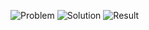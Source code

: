 ![Problem](https://github.com/flcristian/back-end-challenges/blob/master/vowels-of-all-substrings/problem.png)
![Solution](https://github.com/flcristian/back-end-challenges/blob/master/vowels-of-all-substrings/solution.png)
![Result](https://github.com/flcristian/back-end-challenges/blob/master/vowels-of-all-substrings/result.png)
